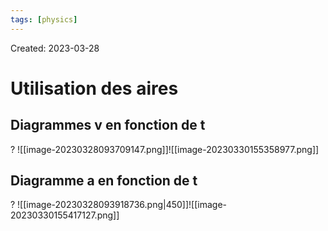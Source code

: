 ```yaml
---
tags: [physics] 
---
```

Created: 2023-03-28

# Utilisation des aires
## Diagrammes v en fonction de t
?
![[image-20230328093709147.png]]![[image-20230330155358977.png]]
<!--SR:!2023-04-12,10,250-->


<!--SR:!2023-04-01,3,250-->

## Diagramme a en fonction de t
?
![[image-20230328093918736.png|450]]![[image-20230330155417127.png]]
<!--SR:!2023-04-12,10,250-->


<!--SR:!2023-04-01,3,250-->




